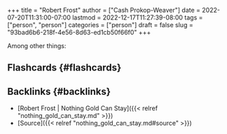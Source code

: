 +++
title = "Robert Frost"
author = ["Cash Prokop-Weaver"]
date = 2022-07-20T11:31:00-07:00
lastmod = 2022-12-17T11:27:39-08:00
tags = ["person", "person"]
categories = ["person"]
draft = false
slug = "93bad6b6-218f-4e56-8d63-ed1cb50f66f0"
+++

Among other things:


## Flashcards {#flashcards}


## Backlinks {#backlinks}

-   [Robert Frost | Nothing Gold Can Stay]({{< relref "nothing_gold_can_stay.md" >}})
-   [Source]({{< relref "nothing_gold_can_stay.md#source" >}})
